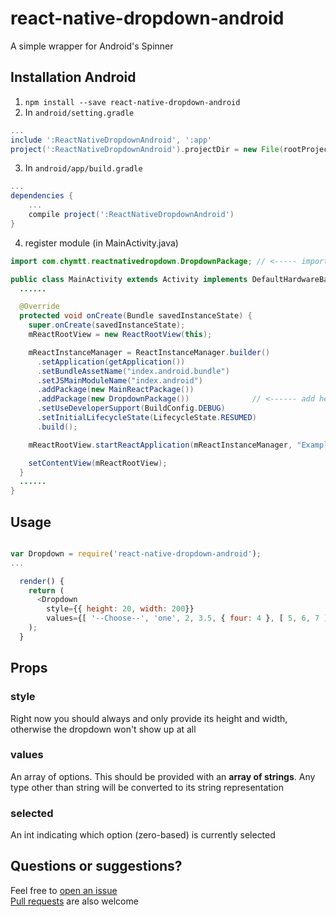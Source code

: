 # react-native-dropdown-android

A simple wrapper for Android's Spinner

## Installation Android
1. `npm install --save react-native-dropdown-android`
2. In `android/setting.gradle`

```gradle
...
include ':ReactNativeDropdownAndroid', ':app'
project(':ReactNativeDropdownAndroid').projectDir = new File(rootProject.projectDir, '../node_modules/react-native-dropdown-android/android')
```

3. In `android/app/build.gradle`

```gradle
...
dependencies {
    ...
    compile project(':ReactNativeDropdownAndroid')
}
```

4. register module (in MainActivity.java)

```java
import com.chymtt.reactnativedropdown.DropdownPackage; // <----- import

public class MainActivity extends Activity implements DefaultHardwareBackBtnHandler {
  ......

  @Override
  protected void onCreate(Bundle savedInstanceState) {
    super.onCreate(savedInstanceState);
    mReactRootView = new ReactRootView(this);

    mReactInstanceManager = ReactInstanceManager.builder()
      .setApplication(getApplication())
      .setBundleAssetName("index.android.bundle")
      .setJSMainModuleName("index.android")
      .addPackage(new MainReactPackage())
      .addPackage(new DropdownPackage())              // <------ add here
      .setUseDeveloperSupport(BuildConfig.DEBUG)
      .setInitialLifecycleState(LifecycleState.RESUMED)
      .build();

    mReactRootView.startReactApplication(mReactInstanceManager, "ExampleRN", null);

    setContentView(mReactRootView);
  }
  ......
}
```

## Usage

```js

var Dropdown = require('react-native-dropdown-android');
...

  render() {
    return (
      <Dropdown
        style={{ height: 20, width: 200}}
        values={[ '--Choose--', 'one', 2, 3.5, { four: 4 }, [ 5, 6, 7 ], false ]} selected={1} />
    );
  }
```

## Props

### style

Right now you should always and only provide its height and width, otherwise the dropdown won't show up at all

### values

An array of options. This should be provided with an __array of strings__. Any type other than string will be converted to its string representation

### selected

An int indicating which option (zero-based) is currently selected

## Questions or suggestions?

Feel free to [open an issue](https://github.com/chymtt/ReactNativeDropdownAndroid/issues)  
[Pull requests](https://github.com/chymtt/ReactNativeDropdownAndroid/pulls) are also welcome
